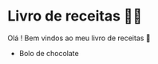 # Livro de receitas :woman_cook:

Olá ! Bem vindos ao meu livro de receitas :wave:

- Bolo de chocolate

